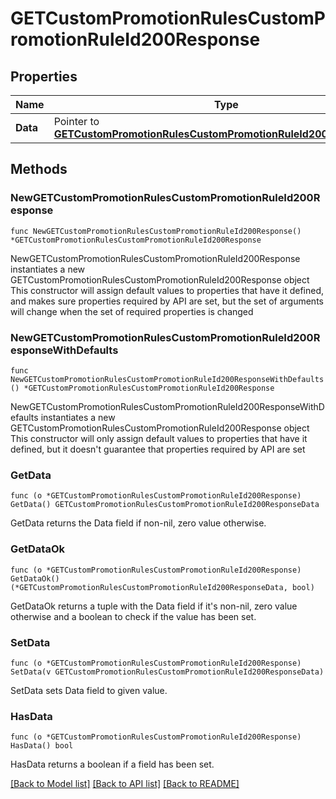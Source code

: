 # GETCustomPromotionRulesCustomPromotionRuleId200Response

## Properties

Name | Type | Description | Notes
------------ | ------------- | ------------- | -------------
**Data** | Pointer to [**GETCustomPromotionRulesCustomPromotionRuleId200ResponseData**](GETCustomPromotionRulesCustomPromotionRuleId200ResponseData.md) |  | [optional] 

## Methods

### NewGETCustomPromotionRulesCustomPromotionRuleId200Response

`func NewGETCustomPromotionRulesCustomPromotionRuleId200Response() *GETCustomPromotionRulesCustomPromotionRuleId200Response`

NewGETCustomPromotionRulesCustomPromotionRuleId200Response instantiates a new GETCustomPromotionRulesCustomPromotionRuleId200Response object
This constructor will assign default values to properties that have it defined,
and makes sure properties required by API are set, but the set of arguments
will change when the set of required properties is changed

### NewGETCustomPromotionRulesCustomPromotionRuleId200ResponseWithDefaults

`func NewGETCustomPromotionRulesCustomPromotionRuleId200ResponseWithDefaults() *GETCustomPromotionRulesCustomPromotionRuleId200Response`

NewGETCustomPromotionRulesCustomPromotionRuleId200ResponseWithDefaults instantiates a new GETCustomPromotionRulesCustomPromotionRuleId200Response object
This constructor will only assign default values to properties that have it defined,
but it doesn't guarantee that properties required by API are set

### GetData

`func (o *GETCustomPromotionRulesCustomPromotionRuleId200Response) GetData() GETCustomPromotionRulesCustomPromotionRuleId200ResponseData`

GetData returns the Data field if non-nil, zero value otherwise.

### GetDataOk

`func (o *GETCustomPromotionRulesCustomPromotionRuleId200Response) GetDataOk() (*GETCustomPromotionRulesCustomPromotionRuleId200ResponseData, bool)`

GetDataOk returns a tuple with the Data field if it's non-nil, zero value otherwise
and a boolean to check if the value has been set.

### SetData

`func (o *GETCustomPromotionRulesCustomPromotionRuleId200Response) SetData(v GETCustomPromotionRulesCustomPromotionRuleId200ResponseData)`

SetData sets Data field to given value.

### HasData

`func (o *GETCustomPromotionRulesCustomPromotionRuleId200Response) HasData() bool`

HasData returns a boolean if a field has been set.


[[Back to Model list]](../README.md#documentation-for-models) [[Back to API list]](../README.md#documentation-for-api-endpoints) [[Back to README]](../README.md)


